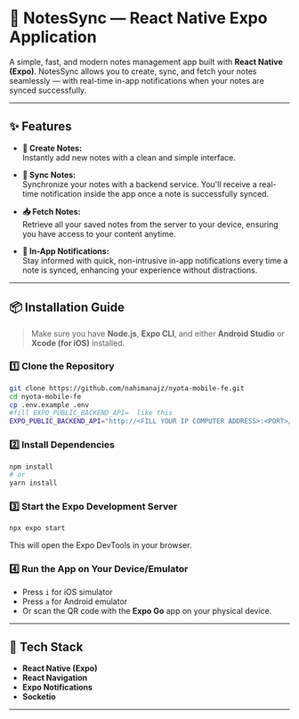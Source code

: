 
# 📒 NotesSync — React Native Expo Application  

A simple, fast, and modern notes management app built with **React Native (Expo)**. NotesSync allows you to create, sync, and fetch your notes seamlessly — with real-time in-app notifications when your notes are synced successfully.

---

## ✨ Features  

- **📝 Create Notes:**  
  Instantly add new notes with a clean and simple interface.

- **📡 Sync Notes:**  
  Synchronize your notes with a backend service. You'll receive a real-time notification inside the app once a note is successfully synced.

- **📥 Fetch Notes:**  
  Retrieve all your saved notes from the server to your device, ensuring you have access to your content anytime.

- **🔔 In-App Notifications:**  
  Stay informed with quick, non-intrusive in-app notifications every time a note is synced, enhancing your experience without distractions.

---

## 📦 Installation Guide  

> Make sure you have **Node.js**, **Expo CLI**, and either **Android Studio** or **Xcode (for iOS)** installed.

### 1️⃣ Clone the Repository  

```bash
git clone https://github.com/nahimanajz/nyota-mobile-fe.git
cd nyota-mobile-fe
cp .env.example .env
#fill EXPO_PUBLIC_BACKEND_API=  like this
EXPO_PUBLIC_BACKEND_API="http://<FILL YOUR IP COMPUTER ADDRESS>:<PORT>/api/notes" #ex:http://192.168.0.1:5001/api/notes

```

### 2️⃣ Install Dependencies  

```bash
npm install
# or
yarn install
```

### 3️⃣ Start the Expo Development Server  

```bash
npx expo start
```

This will open the Expo DevTools in your browser.

### 4️⃣ Run the App on Your Device/Emulator  

- Press `i` for iOS simulator  
- Press `a` for Android emulator  
- Or scan the QR code with the **Expo Go** app on your physical device.

---

## 📌 Tech Stack  

- **React Native (Expo)**
- **React Navigation**
- **Expo Notifications**
- **Socketio**

---

